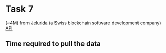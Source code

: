 # Task 7

(~4M) from 
[Jelurida](https://www.jelurida.com) (a Swiss blockchain software development company) 
[API](https://nxt.jelurida.com/nxt)


## Time required to pull the data


